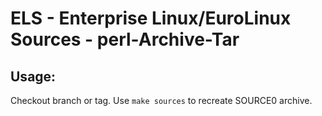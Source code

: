 # ELS - Enterprise Linux/EuroLinux Sources - perl-Archive-Tar
 
## Usage:
  Checkout branch or tag. Use `make sources` to recreate  SOURCE0 archive.
